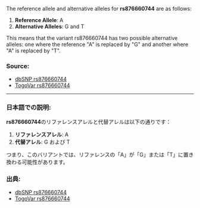 The reference allele and alternative alleles for **rs876660744** are as follows:

1. **Reference Allele**: A  
2. **Alternative Alleles**: G and T  

This means that the variant rs876660744 has two possible alternative alleles: one where the reference "A" is replaced by "G" and another where "A" is replaced by "T".

### Source:
- [dbSNP rs876660744](https://identifiers.org/dbsnp/rs876660744)  
- [TogoVar rs876660744](https://togovar.org/variant/16-68811758-A-G)  

---

### 日本語での説明:
**rs876660744**のリファレンスアレルと代替アレルは以下の通りです：

1. **リファレンスアレル**: A  
2. **代替アレル**: G および T  

つまり、このバリアントでは、リファレンスの「A」が「G」または「T」に置き換わる可能性があります。

### 出典:
- [dbSNP rs876660744](https://identifiers.org/dbsnp/rs876660744)  
- [TogoVar rs876660744](https://togovar.org/variant/16-68811758-A-G)  